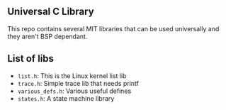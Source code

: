 Universal C Library
----

This repo contains several MIT libraries that can be used universally
and they aren't BSP dependant.

## List of libs
* `list.h`: This is the Linux kernel list lib
* `trace.h`: Simple trace lib that needs printf
* `various_defs.h`: Various useful defines
* `states.h`: A state machine library

